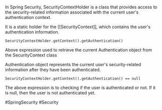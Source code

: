 In Spring Security, SecurityContextHolder is a class that provides access to the security-related information associated with the current user's authentication context.

It is a static holder for the [[SecurityContext]], which contains the user's authentication information.


```
SecurityContextHolder.getContext().getAuthentication()
```

Above expression used to retrieve the current Authentication object from the SecurityContext class

Authentication object represents the current user's security-related information after they have been authenticated.

```
SecurityContextHolder.getContext().getAuthentication() == null
```

The above expression is to checking if the user is authenticated or not. If it is null, then the user is not authenticated yet.

#SpringSecurity #Security 